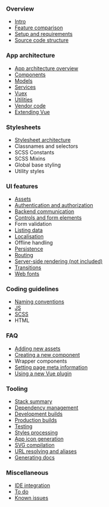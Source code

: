 
### Overview

- [Intro](README.md)
- [Feature comparison](overview/comparison.md)
- [Setup and requirements](overview/setup.md)
- [Source code structure](overview/source.md)

### App architecture

- [App architecture overview](app/overview.md)
- [Components](app/components.md)
- [Models](app/models.md)
- [Services](app/services.md)
- [Vuex](app/vuex.md)
- [Utilities](app/utilities.md)
- [Vendor code](app/vendor.md)
- [Extending Vue](app/vue.md)

### Stylesheets

- [Stylesheet architecture](stylesheets/stylesheet-architecture.md)
- Classnames and selectors<!-- (ui/style-selectors.md) -->
- SCSS Constants<!-- (ui/style-constants.md) -->
- SCSS Mixins<!-- (ui/scss-mixins.md) -->
- Global base styling<!-- (ui/global-styles.md) -->
- Utility styles<!-- (ui/utility-styles.md) -->

### UI features

- [Assets](ui/assets.md)
- [Authentication and authorization](ui/auth.md)
- [Backend communication](ui/http.md)
- [Controls and form elements](ui/controls.md)
- Form validation<!-- (ui/form-validation.md) -->
- [Listing data](ui/lists.md)
- [Localisation](ui/localisation.md)
- Offline handling
- [Persistence](ui/persistence.md)
- [Routing](ui/routing.md)
- [Server-side rendering (not included)](ui/ssr.md)
- [Transitions](ui/transitions.md)
- [Web fonts](ui/webfonts.md)

### Coding guidelines

- [Naming conventions](conventions/naming.md)
- [JS](conventions/js.md)
- [SCSS](conventions/scss.md)
- HTML

### FAQ

- [Adding new assets](faq/new-assets.md)
- [Creating a new component](faq/creating-components.md)
- Wrapper components
- [Setting page meta information](faq/meta.md)
- [Using a new Vue plugin](faq/vue-plugin.md)

### Tooling

- [Stack summary](tooling/stack.md)
- [Dependency management](tooling/dependencies.md)
- [Development builds](tooling/development.md)
- [Production builds](tooling/production.md)
- [Testing](tooling/testing.md)
- [Styles processing](tooling/styles.md)
- [App icon generation](tooling/app-icons.md)
- [SVG compilation](tooling/svg-compilation.md)
- [URL resolving and aliases](tooling/urls.md)
- [Generating docs](tooling/docs.md)

### Miscellaneous

- [IDE integration](misc/ide.md)
- [To do](misc/todo.md)
- [Known issues](misc/known-issues.md)

